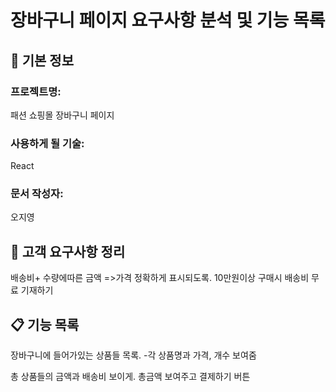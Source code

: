 # 장바구니 페이지 요구사항 분석 및 기능 목록

## 📌 기본 정보
### 프로젝트명: 
 패션 쇼핑몰 장바구니 페이지

### 사용하게 될 기술: 
 React

### 문서 작성자: 
오지영

## 📝 고객 요구사항 정리
배송비+ 수량에따른 금액 =>가격 정확하게 표시되도록.
10만원이상 구매시 배송비 무료 기재하기
## 📋 기능 목록
장바구니에 들어가있는 상품들 목록.
-각 상품명과 가격, 개수 보여줌

총 상품들의 금액과 배송비 보이게.
총금액 보여주고 결제하기 버튼
